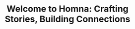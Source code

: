---
title: "Welcome to Homna: Crafting Stories, Building Connections"
description: "At LaMonje, we transform ideas into unforgettable experiences..."
background_image: "/uploads/hero-bg.jpg"
---